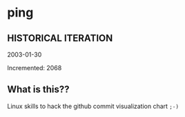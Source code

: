 # ping

## HISTORICAL ITERATION
2003-01-30

Incremented: 2068

## What is this?? 
Linux skills to hack the github commit visualization chart `;-)`
